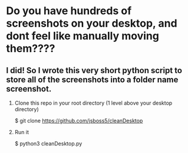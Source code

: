 # Do you have hundreds of screenshots on your desktop, and dont feel like manually moving them????
## I did! So I wrote this very short python script to store all of the screenshots into a folder name screenshot. 

1. Clone this repo in your root directory (1 level above your desktop directory)

    $ git clone https://github.com/jsboss5/cleanDesktop

2. Run it

    $ python3 cleanDesktop.py


